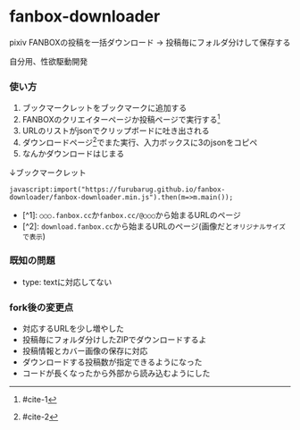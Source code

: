 # fanbox-downloader
pixiv FANBOXの投稿を一括ダウンロード → 投稿毎にフォルダ分けして保存する

自分用、性欲駆動開発

### 使い方
1. ブックマークレットをブックマークに追加する
2. FANBOXのクリエイターページか投稿ページで実行する[^1]
3. URLのリストがjsonでクリップボードに吐き出される
4. ダウンロードページ[^2]でまた実行、入力ボックスに3のjsonをコピペ
5. なんかダウンロードはじまる

↓ブックマークレット
```
javascript:import("https://furubarug.github.io/fanbox-downloader/fanbox-downloader.min.js").then(m=>m.main());
```

* <a name="cite-1"></a>\[^1]: `○○○.fanbox.cc`か`fanbox.cc/@○○○`から始まるURLのページ
* <a name="cite-2"></a>\[^2]: `download.fanbox.cc`から始まるURLのページ(画像だと`オリジナルサイズで表示`)

[^1]: #cite-1
[^2]: #cite-2

### 既知の問題
- type: textに対応してない

### fork後の変更点
- 対応するURLを少し増やした
- 投稿毎にフォルダ分けしたZIPでダウンロードするよ
- 投稿情報とカバー画像の保存に対応
- ダウンロードする投稿数が指定できるようになった
- コードが長くなったから外部から読み込むようにした

